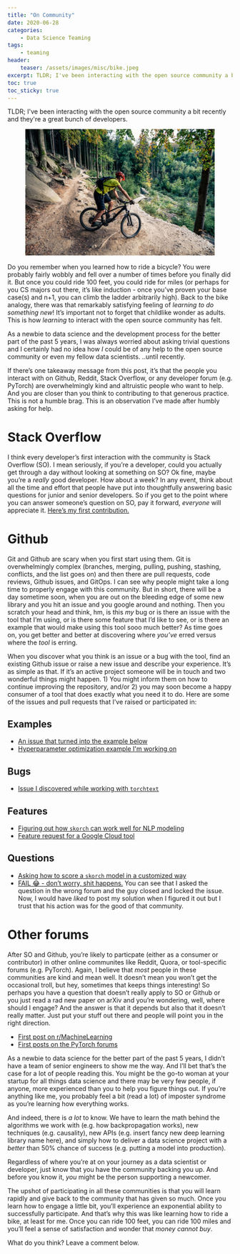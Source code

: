 ```yaml
---
title: "On Community"
date: 2020-06-28
categories:
    - Data Science Teaming
tags:
    - teaming
header:
    teaser: /assets/images/misc/bike.jpeg
excerpt: TLDR; I've been interacting with the open source community a bit recently and they're a great bunch of developers.
toc: true
toc_sticky: true
---
```

TLDR; I've been interacting with the open source community a bit recently and they're a great bunch of developers.

<figure class="align-center">
  <img src="/assets/images/misc/bike.jpeg" alt="Mountain biking">
</figure>

Do you remember when you learned how to ride a bicycle? You were probably fairly wobbly and fell over a number of times before you finally did it. But once you could ride 100 feet, you could ride for miles (or perhaps for you CS majors out there, it’s like induction - once you’ve proven your base case(s) and n+1, you can climb the ladder arbitrarily high). Back to the bike analogy, there was that remarkably satisfying feeling of *learning to do something new*! It’s important not to forget that childlike wonder as adults. This is how *learning* to interact with the open source community has felt.

As a newbie to data science and the development process for the better part of the past 5 years, I was always worried about asking trivial questions and I certainly had no idea how *I* could be of any help to the open source community or even my fellow data scientists. ..until recently.

If there’s one takeaway message from this post, it’s that the people you interact with on Github, Reddit, Stack Overflow, or any developer forum (e.g. PyTorch) are overwhelmingly kind and altruistic people who want to help. And you are closer than you think to contributing to that generous practice. This is not a humble brag. This is an observation I’ve made after humbly asking for help.

# Stack Overflow
I think every developer’s first interaction with the community is Stack Overflow (SO). I mean seriously, if you’re a developer, could you actually get through a day without looking at something on SO? Ok fine, maybe you’re a *really* good developer. How about a week? In any event, think about all the time and effort that people have put into thoughtfully answering basic questions for junior and senior developers. So if you get to the point where you can answer someone’s question on SO, pay it forward, *everyone* will appreciate it. <a href="https://stackoverflow.com/questions/55959570/how-to-properly-iterate-over-a-for-loop-using-dask/61242241#61242241" target="_blank">Here’s my first contribution.</a>

# Github
Git and Github are scary when you first start using them. Git is overwhelmingly complex (branches, merging, pulling, pushing, stashing, conflicts, and the list goes on) and then there are pull requests, code reviews, Github issues, and GitOps. I can see why people might take a long time to properly engage with this community. But in short, there will be a day sometime soon, when you are out on the bleeding edge of some new library and you hit an issue and you google around and nothing. Then you scratch your head and think, hm, is this *my* bug or is there an issue with the tool that I’m using, or is there some feature that I’d like to see, or is there an example that would make using this tool sooo much better? As time goes on, you get better and better at discovering where *you’ve* erred versus where the *tool* is erring.

When you discover what you think is an issue or a bug with the tool, find an existing Github issue  or raise a new issue and describe your experience. It’s as simple as that. If it’s an active project someone will be in touch and two wonderful things might happen. 1) You might inform them on how to continue improving the repository, and/or 2) you may soon become a happy consumer of a tool that does exactly what you need it to do.
Here are some of the issues and pull requests that I’ve raised or participated in:

## Examples
- <a href="https://github.com/dask/dask-ml/issues/664" target="_blank">An issue that turned into the example below</a>
- <a href="https://github.com/dask/dask-examples/pull/149" target="_blank">Hyperparameter optimization example I'm working on</a>

## Bugs
- <a href="https://github.com/pytorch/text/issues/835" target="_blank">Issue I discovered while working with `torchtext`</a>

## Features
- <a href="https://github.com/skorch-dev/skorch/issues/605" target="_blank">Figuring out how `skorch` can work well for NLP modeling</a>
- <a href="https://github.com/GoogleCloudPlatform/python-docs-samples/issues/4046" target="_blank">Feature request for a Google Cloud tool</a>

## Questions
- <a href="https://github.com/skorch-dev/skorch/issues/641" target="_blank">Asking how to score a `skorch` model in a customized way</a>
- <a href="https://github.com/GoogleCloudPlatform/cloud-builders/issues/697" target="_blank">FAIL 😂 - don’t worry, shit happens.</a> You can see that I asked the question in the wrong forum and the guy closed and locked the issue. Now, I would have *liked* to post my solution when I figured it out but I trust that his action was for the good of that community.

# Other forums
After SO and Github, you’re likely to particpate (either as a consumer or contributor) in other online communites like Reddit, Quora, or tool-specific forums (e.g. PyTorch). Again, I believe that *most* people in these communities are kind and mean well. It doesn’t mean you won’t get the occasional troll, but hey, sometimes that keeps things interesting! So perhaps you have a question that doesn’t really apply to SO or Github or you just read a rad new paper on arXiv and you’re wondering, well, where should I engage? And the answer is that it depends but also that it doesn’t really matter. Just put your stuff out there and people will point you in the right direction.

- <a href="https://www.reddit.com/r/MachineLearning/comments/hfulv7/d_what_are_your_thoughts_on_data_labeling/" target="_blank">First post on r/MachineLearning</a>
- <a href="https://discuss.pytorch.org/t/aligning-torchtext-vocab-index-to-loaded-embedding-pre-trained-weights/20878/8
" target="_blank">First posts on the PyTorch forums</a> 

As a newbie to data science for the better part of the past 5 years, I didn’t have a team of senior engineers to show me the way. And I’ll bet that’s the case for a lot of people reading this. You might be the go-to woman at your startup for all things data science and there may be very few people, if anyone, more experienced than you to help you figure things out. If you’re anything like me, you probably feel a bit (read a lot) of imposter syndrome as you’re learning how everything works.

And indeed, there is *a lot* to know. We have to learn the math behind the algorithms we work with (e.g. how backpropagation works), new techniques (e.g. causality), new APIs (e.g. insert fancy new deep learning library name here), and simply how to deliver a data science project with a *better* than 50% chance of success (e.g. putting a model into production).

Regardless of where you’re at on your journey as a data scientist or developer, just know that you have the community backing you up. And before you know it, *you* might be the person supporting a newcomer. 

The upshot of participating in all these communities is that you will learn rapidly and give back to the community that has given so much. Once you learn how to engage a little bit, you’ll experience an exponential ability to successfully participate. And that’s why this was like learning how to ride a bike, at least for me. Once you can ride 100 feet, you can ride 100 miles and you’ll feel a sense of satisfaction and wonder that *money cannot buy*.

What do you think? Leave a comment below.